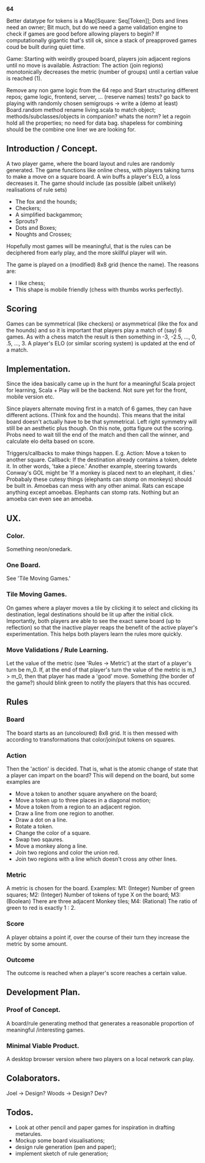 **64**

Better datatype for tokens is a Map[Square: Seq[Token]];
Dots and lines need an owner; 
Bit much, but do we need a game validation engine to check if games are good before 
allowing players to begin?  If computationally gigantic that's still ok, since a stack of 
preapproved games coud be built during quiet time.

Game: Starting with weirdly grouped board, players join adjacent regions until no move is 
available.
Astraction: The action (join regions) monotonically decreases the metric (number of groups) until a certian value is reached (1).

Remove any non game logic from the 64 repo and 
Start structuring different repos; game logic, frontend, server, ... (reserve names)
tests?
go back to playing with randomly chosen semigroups -> write a (demo at least) Board.random method 
rename living.scala to match object;
methods/subclasses/objects in companion? whats the norm?
let a regoin hold all the properties; no need for data bag. 
shapeless for combining should be the combine one liner we are looking for.

## Introduction / Concept.
A two player game, where the board layout and rules are randomly generated.
The game functions like online chess, with players taking turns to make a 
move on a square board.  A win buffs a player's ELO, a loss decreases it.
The game should include (as possible (albeit unlikely) realisations of rule sets)
- The fox and the hounds;
- Checkers;
- A simplified backgammon; 
- Sprouts?
- Dots and Boxes;
- Noughts and Crosses;

Hopefully most games will be meaningful, that is the rules can be deciphered from early 
play, and the more skillful player will win. 

The game is played on a (modified) 8x8 grid (hence the name). The reasons are: 
- I like chess;
- This shape is mobile friendly (chess with thumbs works perfectly).

## Scoring
Games can be symmetrical (like checkers) or asymmetrical (like the fox and the hounds)
and so it is important that players play a match of (say) 6 games.  As with a chess match 
the result is then something in -3, -2.5, ..., 0, .5, ..., 3.
A player's ELO (or similar scoring system) is updated at the end of a match.

## Implementation.
Since the idea basically came up in the hunt for a meaningful Scala project for learning, 
Scala + Play will be the backend. Not sure yet for the front, mobile version etc.

Since players alternate moving first in a match of 6 games, they can have different actions.
(Think fox and the hounds). This means that the inital board doesn't actually have to be that 
symmetrical. Left right symmetry will still be an aesthetic plus though.
On this note, gotta figure out the scoring. Probs need to wait till the end of the match 
and then call the winner, and calculate elo delta based on score.

Triggers/callbacks to make things happen. E.g. 
Action: Move a token to another square.
Callback: If the destination already contains a token, delete it.
In other words, 'take a piece.'  Another example, steering towards Conway's GOL 
might be 'If a monkey is placed next to an elephant, it dies.' Probabaly these 
cutesy things (elephants can stomp on monkeys) should be built in.
Amoebas can mess with any other animal.
Rats can escape anything except amoebas.
Elephants can stomp rats. 
Nothing but an amoeba can even see an amoeba.

## UX.
### Color. 
Something neon/onedark.

### One Board.
See 'Tile Moving Games.'

### Tile Moving Games. 
On games where a player moves a tile by clicking it to select and clicking its destination, 
legal destinations should be lit up after the initial click.  Importantly, both players are 
able to see the exact same board (up to reflection) so that the inactive player reaps the 
benefit of the active player's experimentation. This helps both players learn the rules more 
quickly.

### Move Validations / Rule Learning.
Let the value of the metric (see 'Rules -> Metric') at the start of a player's turn be m_0. 
If, at the end of that player's turn the value of the metric is m_1 > m_0, 
then that player has made a 'good' move. Something (the border of the game?) should 
blink green to notify the players that this has occured. 

## Rules 
### Board
The board starts as an (uncoloured) 8x8 grid. It is then messed with according to transformations 
that color/join/put tokens on squares. 

### Action
Then the 'action' is decided. That is, what is the atomic change of state that 
a player can impart on the board? This will depend on the board, but some examples are 
- Move a token to another square anywhere on the board;
- Move a token up to three places in a diagonal motion;
- Move a token from a region to an adjacent region.
- Draw a line from one region to another.
- Draw a dot on a line.
- Rotate a token.
- Change the color of a square.
- Swap two sqaures.
- Move a monkey along a line.
- Join two regions and color the union red.
- Join two regions with a line which doesn't cross any other lines.

### Metric
A metric is chosen for the board. Examples: 
M1: (Integer) Number of green squares;
M2: (Integer) Number of tokens of type X on the board; 
M3: (Boolean) There are three adjacent Monkey tiles;
M4: (Rational) The ratio of green to red is exactly 1 : 2.

### Score
A player obtains a point if, over the course of their turn they increase the metric by some amount. 

### Outcome
The outcome is reached when a player's score reaches a certain value.








## Development Plan.

### Proof of Concept.
A board/rule generating method that generates a reasonable proportion of meaningful
/interesting games.

### Minimal Viable Product.
A desktop browser version where two players on a local network can play.

## Colaborators. 
Joel  -> Design? 
Woods -> Design? Dev?

## Todos.
- Look at other pencil and paper games for inspiration in drafting metarules.
- Mockup some board visualisations; 
- design rule generation (pen and paper);
- implement sketch of rule generation;
